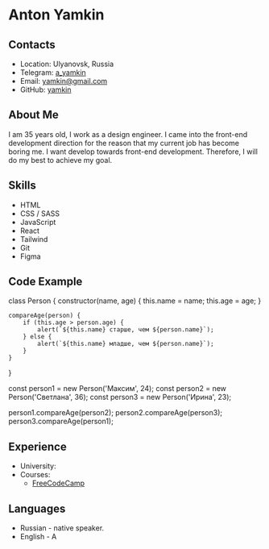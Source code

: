 # Anton Yamkin

## Contacts

- Location: Ulyanovsk, Russia
- Telegram: [a_yamkin](https://t.me/a__ymkin)
- Email: yamkin@gmail.com
- GitHub: [yamkin](https://github.com/yamkin)

## About Me

I am 35 years old, I work as a design engineer. I came into the front-end development direction for the reason that my current job has become boring me. I want develop towards front-end development. Therefore, I will do my best to achieve my goal.

## Skills

- HTML
- CSS / SASS
- JavaScript
- React
- Tailwind
- Git
- Figma

## Code Example

class Person {
    constructor(name, age) {
        this.name = name;
        this.age = age;
    }

    compareAge(person) {
        if (this.age > person.age) {
            alert(`${this.name} старше, чем ${person.name}`);
        } else {
            alert(`${this.name} младше, чем ${person.name}`);
        }
    }
}

const person1 = new Person('Максим', 24);
const person2 = new Person('Светлана', 36);
const person3 = new Person('Ирина', 23);

person1.compareAge(person2);
person2.compareAge(person3);
person3.compareAge(person1);
## Experience

- University:
- Courses:
  - [FreeCodeCamp](https://www.freecodecamp.org/)

## Languages

- Russian - native speaker.
- English - A